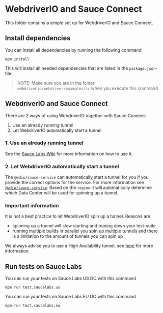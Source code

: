 # WebdriverIO and Sauce Connect
This folder contains a simple set up for WebdriverIO and Sauce Connect.

## Install dependencies
You can install all dependencies by running the following command

    npm install
    
This will install all needed dependencies that are listed in the `package.json`-file

> NOTE: Make sure you are in the folder `webdriverio/webdriver/examples/sc` when you execute this command

## WebdriverIO and Sauce Connect
There are 2 ways of using WebdriverIO together with Sauce Connect:

1. Use an already running tunnel
1. Let WebdriverIO automatically start a tunnel

### 1. Use an already running tunnel
See the [Sauce Labs Wiki](https://wiki.saucelabs.com/display/DOCS/Sauce+Connect+Proxy) for more information on how to use it.

### 2. Let WebdriverIO automatically start a tunnel
The `@wdio/sauce-service` can automatically start a tunnel for you if you provide the correct options for the service. 
For more information see [`@wdio/sauce-service`](https://webdriver.io/docs/sauce-service.html). Based on the `region` it will
automatically determine which Data Center will be used for spinning up a tunnel.

### Important information
It is not a best practice to let WebdriverIO spin up a tunnel. Reasons are:

- spinning up a tunnel will slow starting and tearing down your test-suite
- running multiple builds in parallel you spin up multiple tunnels and there is a limitation to the amount of tunnels you can spin up

We always advise you to use a High Availability tunnel, see [here](https://wiki.saucelabs.com/display/DOCS/High+Availability+Sauce+Connect+Proxy+Setup) for more information.

## Run tests on Sauce Labs
You can run your tests on Sauce Labs US DC with this command

    npm run test.saucelabs.us

You can run your tests on Sauce Labs EU DC with this command

    npm run test.saucelabs.eu
